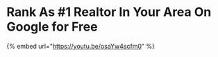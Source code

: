 # Rank As #1 Realtor In Your Area On Google for Free

{% embed url="https://youtu.be/osaYw4scfm0" %}

